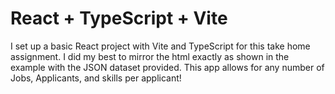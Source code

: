 # React + TypeScript + Vite

I set up a basic React project with Vite and TypeScript for this take home assignment. I did my best to mirror the html exactly as shown in the example with the JSON dataset provided. This app allows for any number of Jobs, Applicants, and skills per applicant!

